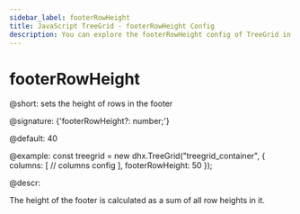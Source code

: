 ```yaml
---
sidebar_label: footerRowHeight
title: JavaScript TreeGrid - footerRowHeight Config 
description: You can explore the footerRowHeight config of TreeGrid in the documentation of the DHTMLX JavaScript UI library. Browse developer guides and API reference, try out code examples and live demos, and download a free 30-day evaluation version of DHTMLX Suite 7.
---
```


# footerRowHeight

@short: sets the height of rows in the footer

@signature: {'footerRowHeight?: number;'}

@default: 40

@example:
const treegrid = new dhx.TreeGrid("treegrid_container", {
	columns: [
		// columns config
	],
	footerRowHeight: 50
});

@descr:

The height of the footer is calculated as a sum of all row heights in it.

[comment]: # (@related: treegrid/configuration.md#headerfooter-height treegrid/initialization.md#initialize-treegrid)
